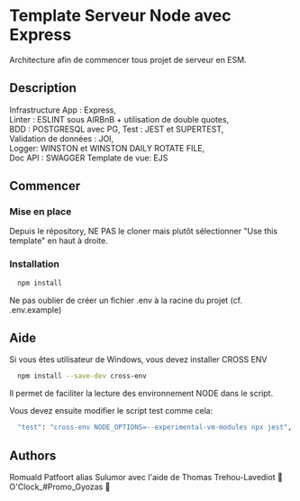 # Template Serveur Node avec Express

Architecture afin de commencer tous projet de serveur en ESM.

## Description

Infrastructure App : Express,  
Linter : ESLINT sous AIRBnB + utilisation de double quotes,  
BDD : POSTGRESQL avec PG,
Test : JEST et SUPERTEST,  
Validation de données : JOI,  
Logger: WINSTON et WINSTON DAILY ROTATE FILE,  
Doc API : SWAGGER
Template de vue: EJS

## Commencer

### Mise en place

Depuis le répository, NE PAS le cloner mais plutôt sélectionner "Use this template" en haut à droite.

### Installation

```bash
  npm install
```

Ne pas oublier de créer un fichier .env à la racine du projet (cf. .env.example)

## Aide

Si vous êtes utilisateur de Windows, vous devez installer CROSS ENV

```bash
  npm install --save-dev cross-env
```

Il permet de faciliter la lecture des environnement NODE dans le script.

Vous devez ensuite modifier le script test comme cela:

```bash
  "test": "cross-env NODE_OPTIONS=--experimental-vm-modules npx jest",
```

## Authors

Romuald Patfoort alias Sulumor avec l'aide de Thomas Trehou-Lavediot 👑 O'Clock_#Promo_Gyozas 👑
